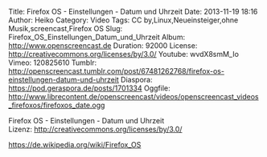 Title: Firefox OS - Einstellungen - Datum und Uhrzeit
Date: 2013-11-19 18:16
Author: Heiko
Category: Video
Tags: CC by,Linux,Neueinsteiger,ohne Musik,screencast,Firefox OS
Slug: Firefox_OS_Einstellungen_Datum_und_Uhrzeit
Album: http://www.openscreencast.de
Duration: 92000
License: http://creativecommons.org/licenses/by/3.0/
Youtube: wvdX8smM_Io
Vimeo: 120825610
Tumblr: http://openscreencast.tumblr.com/post/67481262768/firefox-os-einstellungen-datum-und-uhrzeit
Diaspora: https://pod.geraspora.de/posts/1701334
Oggfile: http://www.librecontent.de/openscreencast/videos/openscreencast_videos_firefoxos/firefoxos_date.ogg

Firefox OS - Einstellungen - Datum und Uhrzeit  
Lizenz: <http://creativecommons.org/licenses/by/3.0/>  
  
<https://de.wikipedia.org/wiki/Firefox_OS>

